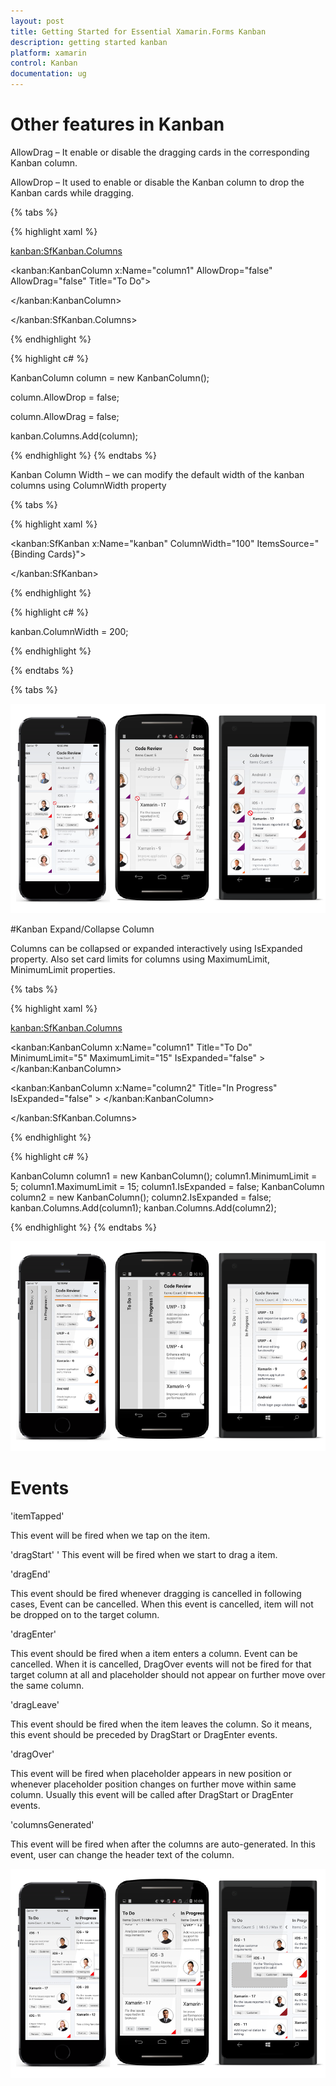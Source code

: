 ```yaml
---
layout: post
title: Getting Started for Essential Xamarin.Forms Kanban
description: getting started kanban
platform: xamarin
control: Kanban
documentation: ug
---
```


# Other features in Kanban

AllowDrag – It enable or disable the dragging cards in the corresponding Kanban column.

AllowDrop – It used to enable or disable the Kanban column to drop the Kanban cards while dragging. 

{% tabs %}

{% highlight xaml %}

<kanban:SfKanban.Columns>

<kanban:KanbanColumn x:Name="column1" AllowDrop="false" AllowDrag="false" Title="To Do">

</kanban:KanbanColumn>

</kanban:SfKanban.Columns>

{% endhighlight %}

{% highlight c# %}

KanbanColumn column = new KanbanColumn();

column.AllowDrop = false;

column.AllowDrag = false;

kanban.Columns.Add(column);

{% endhighlight %} {% endtabs %}

Kanban Column Width – we can modify the default width of the kanban columns using ColumnWidth property

{% tabs %}

{% highlight xaml %}

<kanban:SfKanban x:Name="kanban" ColumnWidth="100" ItemsSource="{Binding Cards}">

</kanban:SfKanban>

{% endhighlight %}

{% highlight c# %}

kanban.ColumnWidth = 200;

{% endhighlight %} 

{% endtabs %}

{% tabs %}

![](SfKanban_images/SfKanban_img2.png)

#Kanban Expand/Collapse Column 

Columns can be collapsed or expanded interactively using IsExpanded property. Also set card limits for columns using MaximumLimit, MinimumLimit properties.

{% tabs %}

{% highlight xaml %}

<kanban:SfKanban.Columns>

<kanban:KanbanColumn x:Name="column1" Title="To Do" MinimumLimit="5" MaximumLimit="15" IsExpanded="false" >
</kanban:KanbanColumn>

<kanban:KanbanColumn x:Name="column2" Title="In Progress" IsExpanded="false" >
</kanban:KanbanColumn>

</kanban:SfKanban.Columns>

{% endhighlight %}

{% highlight c# %}

KanbanColumn column1 = new KanbanColumn();
column1.MinimumLimit = 5;
column1.MaximumLimit = 15;
column1.IsExpanded   = false;
KanbanColumn column2 = new KanbanColumn();
column2.IsExpanded   = false;
kanban.Columns.Add(column1);
kanban.Columns.Add(column2);

{% endhighlight %} {% endtabs %}

![](SfKanban_images/SfKanban_img3.png)

# Events

'itemTapped'

This event will be fired when we tap on the item.

'dragStart'
' 
This event will be fired when we start to drag a item.

'dragEnd'

This event should be fired whenever dragging is cancelled in following cases,
Event can be cancelled. When this event is cancelled, item will not be dropped on to the target column.

'dragEnter'

This event should be fired when a item enters a column. Event can be cancelled. When it is cancelled, DragOver events will not be fired for that target column at all and placeholder should not appear on further move over the same column.

'dragLeave'

This event should be fired when the item leaves the column. So it means, this event should be preceded by DragStart or DragEnter events.

'dragOver'

This event will be fired when placeholder appears in new position or whenever placeholder position changes on further move within same column.  Usually this event will be called after DragStart or DragEnter events.

'columnsGenerated'
 
This event will be fired when after the columns are auto-generated.  In this event, user can change the header text of the column.

![](SfKanban_images/SfKanban_img4.png)
